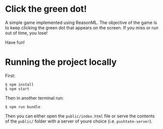 # Click the green dot!

A simple game implemented using ReasonML.
The objective of the game is to keep clicking the green dot that appears on the screen.
If you miss or run out of time, you lose!

Have fun!

# Running the project locally

First:

```
$ npm install
$ npm start
```

Then in another terminal run:

```
$ npm run bundle
```

Then you can either open the `public/index.html` file or serve the contents of the `public/` folder with a server of youre choice (i.e. `pushtate-server`).
